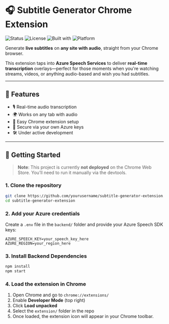 # 🎧 Subtitle Generator Chrome Extension

![Status](https://img.shields.io/badge/status-in--progress-yellow)
![License](https://img.shields.io/badge/license-MIT-blue)
![Built with](https://img.shields.io/badge/built%20with-Azure%20Speech%20SDK-lightgrey)
![Platform](https://img.shields.io/badge/platform-Chrome-4285F4)

Generate **live subtitles** on **any site with audio**, straight from your Chrome browser.

This extension taps into **Azure Speech Services** to deliver **real-time transcription** overlays—perfect for those moments when you're watching streams, videos, or anything audio-based and wish you had subtitles.

---

## 🌟 Features

- 🎙️ Real-time audio transcription  
- 🌍 Works on any tab with audio  
- 🧩 Easy Chrome extension setup  
- 🔐 Secure via your own Azure keys  
- 🛠️ Under active development  

---

## 🔧 Getting Started

> **Note**: This project is currently **not deployed** on the Chrome Web Store. You’ll need to run it manually via the devtools.

### 1. Clone the repository

```bash
git clone https://github.com/yourusername/subtitle-generator-extension.git
cd subtitle-generator-extension
```

### 2. Add your Azure credentials

Create a `.env` file in the `backend/` folder and provide your Azure Speech SDK keys:

```env
AZURE_SPEECH_KEY=your_speech_key_here
AZURE_REGION=your_region_here
```

### 3. Install Backend Dependencies

```bash
npm install
npm start
```

### 4. Load the extension in Chrome

1. Open Chrome and go to `chrome://extensions/`
2. Enable **Developer Mode** (top right)
3. Click **Load unpacked**
4. Select the `extension/` folder in the repo
5. Once loaded, the extension icon will appear in your Chrome toolbar.
